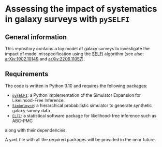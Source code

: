 # Assessing the impact of systematics in galaxy surveys with `pySELFI`

## General information

This repository contains a toy model of galaxy surveys to investigate the impact of model misspecification using the [SELFI](10.5281/zenodo.7576130) algorithm (see also: [arXiv:1902.10149](arXiv:1902.10149) and [arXiv:2209.11057](arXiv:2209.11057)).

## Requirements

The code is written in Python 3.10 and requires the following packages:

- [`pySELFI`](https://github.com/florent-leclercq/pyselfi): a Python implementation of the Simulator Expansion for Likelihood-Free Inference.
- [`Simbelmynë`](https://simbelmyne.readthedocs.io/en/latest/): a hierarchical probabilistic simulator to generate synthetic galaxy survey data
- [`ELFI`](https://github.com/elfi-dev/elfi): a statistical software package for likelihood-free inference such as ABC-PMC

along with their dependencies.

A `yaml` file with all the required packages will be provided in the near future.